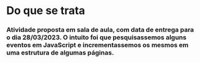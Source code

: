 # Do que se trata

### Atividade proposta em sala de aula, com data de entrega para o dia 28/03/2023. O intuito foi que pesquisassemos alguns eventos em JavaScript e incrementassemos os mesmos em uma estrutura de algumas páginas.

#
